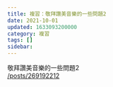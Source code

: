 ```yaml
---
title: 複習：敬拜讚美音樂的一些問題2
date: 2021-10-01
updated: 1633093200000
category: 複習
tags: []
sidebar: 
---
```


<p>敬拜讚美音樂的一些問題2<br/>
<a href="/posts/269192212" target="_blank">/posts/269192212</a></p>
<p> </p>
